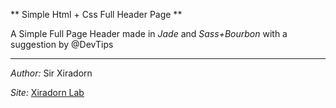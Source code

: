 ﻿** Simple Html + Css Full Header Page **

A Simple Full Page Header made in *Jade* and *Sass+Bourbon* with a suggestion by @DevTips

***

_Author:_ Sir Xiradorn

_Site:_ [Xiradorn Lab](http://xiradorn.it "Xiradorn Lab")
